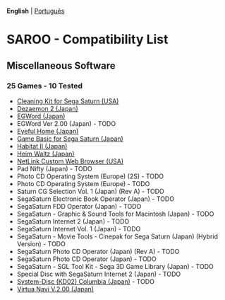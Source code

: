 **English** | [Português](pt-br.md)

# SAROO - Compatibility List

## Miscellaneous Software

### 25 Games - 10 Tested

- [Cleaning Kit for Sega Saturn (USA)](../../Regions/Softwares/USA/T-25901H/01/README.md)
- [Dezaemon 2 (Japan)](../../Regions/Softwares/Japan/T-16804G/01/README.md)
- [EGWord (Japan)](../../Regions/Softwares/Japan/T-7626G/01/README.md)
- EGWord Ver 2.00 (Japan) - TODO
- [Eyeful Home (Japan)](../../Regions/Softwares/Japan/GS-9083/README.md)
- [Game Basic for Sega Saturn (Japan)](../../Regions/Softwares/Japan/T-2111G/01/README.md)
- [Habitat II (Japan)](../../Regions/Softwares/Japan/GS-7105/01/README.md)
- [Heim Waltz (Japan)](../../Regions/Softwares/Japan/GS-9121/01/README.md)
- [NetLink Custom Web Browser (USA)](../../Regions/Softwares/USA/T-319-01H/01/README.md)
- Pad Nifty (Japan) - TODO
- Photo CD Operating System (Europe) (2S) - TODO
- Photo CD Operating System (Europe) - TODO
- Saturn CG Selection Vol. 1 (Japan) (Rev A) - TODO
- SegaSaturn Electronic Book Operator (Japan) - TODO
- SegaSaturn FDD Operator (Japan) - TODO
- SegaSaturn - Graphic & Sound Tools for Macintosh (Japan) - TODO
- SegaSaturn Internet 2 (Japan) - TODO
- SegaSaturn Internet Vol. 1 (Japan) - TODO
- SegaSaturn - Movie Tools - Cinepak for Sega Saturn (Japan) (Hybrid Version) - TODO
- SegaSaturn Photo CD Operator (Japan) (Rev A) - TODO
- SegaSaturn Photo CD Operator (Japan) - TODO
- SegaSaturn - SGL Tool Kit - Sega 3D Game Library (Japan) - TODO
- Special Disc with SegaSaturn Internet 2 (Japan) - TODO
- [System-Disc (KD02) Columbia (Japan)](../../Regions/Softwares/Japan/SEGASYSTEM/01/README.md) - TODO
- [Virtua Navi V.2.00 (Japan)](../../Regions/Softwares/Japan/T-17809G/01/README.md)
